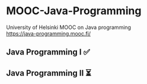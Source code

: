 # MOOC-Java-Programming
University of Helsinki MOOC on Java programming  
https://java-programming.mooc.fi/
## Java Programming I ✅
## Java Programming II ⏳
